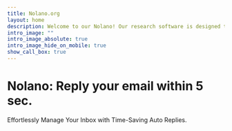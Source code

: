 ```yaml
---
title: Nolano.org
layout: home
description: Welcome to our Nolano! Our research software is designed to help you reply to emails quickly and professionally. Our tool offers a smart auto reply suggestion feature that will help you reply to emails quickly and professionally.
intro_image: ""
intro_image_absolute: true
intro_image_hide_on_mobile: true
show_call_box: true
---
```


# Nolano: Reply your email within 5 sec.

Effortlessly Manage Your Inbox with Time-Saving Auto Replies.